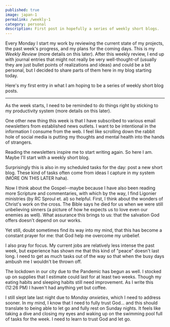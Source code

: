 ```yaml
---
published: true
image: japan-1
permalink: /weekly-1
category: personal
description: First post in hopefully a series of weekly short blogs.
---
```

Every Monday I start my work by reviewing the current state of my projects, the past week's progress, and my plans for the coming days. This is my *Weekly Review* (more details on this later). After this weekly review, I end up with journal entries that might not really be very well-thought-of (usually they are just bullet points of realizations and ideas) and could be a bit personal, but I decided to share parts of them here in my blog starting today.<!--more-->

Here's my first entry in what I am hoping to be a series of weekly short blog posts.

-----

As the week starts, I need to be reminded to do things right by sticking to my productivity system (more details on this later).

One other new thing this week is that I have subscribed to various email newsletters from established news outlets. I want to be intentional in the information I consume from the web. I feel like scrolling down the rabbit hole of social media is putting my thoughts and mental health into the hands of strangers.

Reading the newsletters inspire me to start writing again. So here I am. Maybe I'll start with a weekly short blog.

Surprisingly this is also in my scheduled tasks for the day: post a new short blog. These kind of tasks often come from ideas I capture in my system (MORE ON THIS LATER haha).

Now I think about the Gospel--maybe because I have also been reading more Scripture and commentaries, with which by the way, I find Ligonier ministries (by RC Sproul et. al) so helpful. First, I think about the wonders of Christ's work on the cross. The Bible says he died for us when we were still unbelieving sinners (a picture of how he expects us to love even our enemies as well). What assurance this brings to us: that the salvation God offers doesn't depend on our works.

Yet still, doubt sometimes find its way into my mind, that this has become a constant prayer for me: that God help me overcome my unbelief.

I also pray for focus. My current jobs are relatively less intense the past week, but experience has shown me that this kind of "peace" doesn't last long. I need to get as much tasks out of the way so that when the busy days ambush me I wouldn't be thrown off.

The lockdown in our city due to the Pandemic has begun as well. I stocked up on supplies that I estimate could last for at least two weeks. Though my eating habits and sleeping habits still need improvement. As I write this (12:26 PM) I haven't had anything yet but coffee.

I still slept late last night due to *Monday anxieties*, which I need to address sooner. In my mind, I know that I need to fully trust God… and this should translate to being able to let go and fully rest on Sunday nights. It feels like taking a dive and closing my eyes and waking up on the swimming pool full of tasks for the week. I need to learn to trust God and let go.